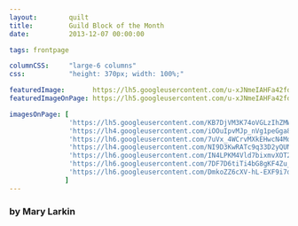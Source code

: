 ```yaml
---
layout:        quilt
title:         Guild Block of the Month
date:          2013-12-07 00:00:00

tags: frontpage

columnCSS:     "large-6 columns"
css:           "height: 370px; width: 100%;"

featuredImage:       https://lh5.googleusercontent.com/u-xJNmeIAHFa42fdfjJgI9IkyWhXH-5DTV5m5TjXzdI=w470
featuredImageOnPage: https://lh5.googleusercontent.com/u-xJNmeIAHFa42fdfjJgI9IkyWhXH-5DTV5m5TjXzdI=w1000

imagesOnPage: [
               'https://lh5.googleusercontent.com/KB7DjVM3K74oVGLzIhZMWkJ1PkX4GRDFoiAksBoCPF0=w303',
               'https://lh4.googleusercontent.com/iOOuIpvMJp_nVg1peGga8ycTmGg1zuYEk1pbkf-dxFo=w303',
               'https://lh6.googleusercontent.com/7uVx_4WCrvMXkEHwcN4Mq6dw7R7913QuGjKMD_p5-Pc=w303',
               'https://lh4.googleusercontent.com/NI9D3KwRATc9q33D2yQUNGscCc9xhbINyeNCZEORUEM=w303',
               'https://lh6.googleusercontent.com/IN4LPKM4Vld7bixmvXOT2VmOc6vKLHKyinrkaMLQ7u0=w303',
               'https://lh6.googleusercontent.com/7DF7D6tiTi4bG8gKF4Zu_Fm0CZ6YeMftQWZMTh6sTaw=w303',
               'https://lh6.googleusercontent.com/DmkoZZ6cXV-hL-EXF9i7dJ00xyU2706JgCWKx5O5bNY=w303'
              ]
---
```


### by Mary Larkin

